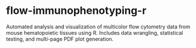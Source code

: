 # flow-immunophenotyping-r
Automated analysis and visualization of multicolor flow cytometry data from mouse hematopoietic tissues using R. Includes data wrangling, statistical testing, and multi-page PDF plot generation.
